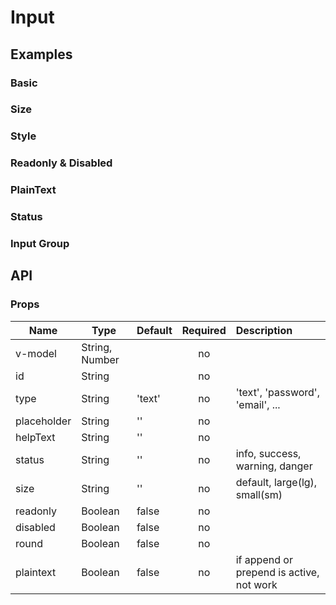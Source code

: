 # Input

## Examples
### Basic
<code-pen hash='ReKyLw' :height="150"></code-pen>

### Size
<code-pen hash='LgxmQv' :height="350"></code-pen>

### Style
<code-pen hash='ePgrKK' :height="250"></code-pen>

### Readonly & Disabled
<code-pen hash='MPJGqG' :height="250"></code-pen>

### PlainText 
<code-pen hash='OBWZdW' :height="150"></code-pen>

### Status 
<code-pen hash='rqjvRQ' :height="450"></code-pen>

### Input Group
<code-pen hash='MPJGMB' :height="250"></code-pen>

## API
### Props
| Name | Type | Default | Required | Description |
| ------ | ----------- | ------ |:-----:|:-------------|
| v-model | String, Number | | no | |
| id | String |  | no | |
| type | String | 'text' | no | 'text', 'password', 'email', ... |
| placeholder | String | '' | no | |
| helpText | String | '' | no | |
| status   | String | '' | no | info, success, warning, danger |
| size | String | '' | no | default, large(lg), small(sm) |
| readonly | Boolean | false | no | |
| disabled | Boolean | false | no | |
| round | Boolean | false | no | |
| plaintext | Boolean | false | no | if append or prepend is active, not work |
